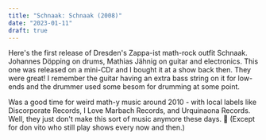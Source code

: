 ```yaml
---
title: "Schnaak: Schnaak (2008)"
date: "2023-01-11"
draft: true
---
```


Here's the first release of Dresden's Zappa-ist math-rock outfit Schnaak. Johannes Döpping on drums, Mathias Jähnig on guitar and electronics. This one was released on a mini-CDr and I bought it at a show back then. They were great! I remember the guitar having an extra bass string on it for low-ends and the drummer used some besom for drumming at some point. 

Was a good time for weird math-y music around 2010 - with local labels like Discorporate Records, I Love Marbach Records, and Urquinaona Records. Well, they just don't make this sort of music anymore these days. 👴 (Except for don vito who still play shows every now and then.)